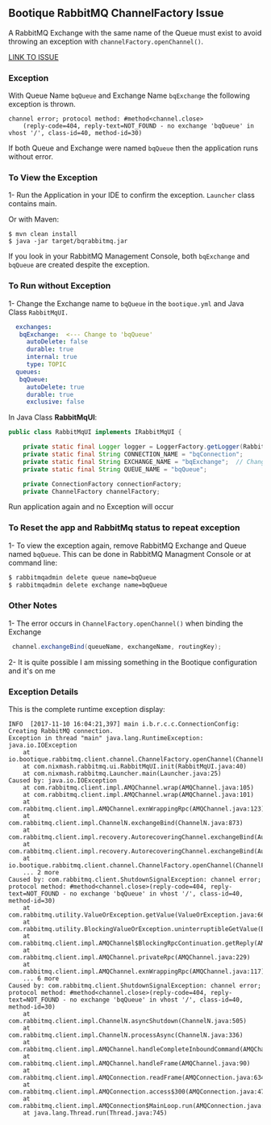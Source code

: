## Bootique RabbitMQ ChannelFactory Issue 

A RabbitMQ Exchange with the same name of the Queue must exist to avoid throwing an exception with `channelFactory.openChannel()`.

[LINK TO ISSUE](https://github.com/bootique/bootique-rabbitmq-client/issues/1)

### Exception

With Queue Name `bqQueue` and Exchange Name `bqExchange` the following exception is thrown.

```
channel error; protocol method: #method<channel.close>
    (reply-code=404, reply-text=NOT_FOUND - no exchange 'bqQueue' in vhost '/', class-id=40, method-id=30)
```

If both Queue and Exchange were named `bqQueue` then the application runs without error.

### To View the Exception

1- Run the Application in your IDE to confirm the exception. `Launcher` class contains main. 

Or with Maven:

```
$ mvn clean install
$ java -jar target/bqrabbitmq.jar
```

If you look in your RabbitMQ Management Console, both `bqExchange` and `bqQueue` are created despite the exception.

### To Run without Exception

1- Change the Exchange name to `bqQueue` in the `bootique.yml` and Java Class `RabbitMqUI.`

```yaml
  exchanges:
   bqExchange:  <--- Change to 'bqQueue'
     autoDelete: false
     durable: true
     internal: true
     type: TOPIC
  queues:
   bqQueue:
     autoDelete: true
     durable: true
     exclusive: false
```

In Java Class **RabbitMqUI**:

```java
public class RabbitMqUI implements IRabbitMqUI {

    private static final Logger logger = LoggerFactory.getLogger(RabbitMqUI.class);
    private static final String CONNECTION_NAME = "bqConnection";
    private static final String EXCHANGE_NAME = "bqExchange";  // Change to bqQueue
    private static final String QUEUE_NAME = "bqQueue";

    private ConnectionFactory connectionFactory;
    private ChannelFactory channelFactory;
```

Run application again and no Exception will occur

### To Reset the app and RabbitMq status to repeat exception

1- To view the exception again, remove RabbitMQ Exchange and Queue named `bqQueue`. This can be done in RabbitMQ Managment Console or at command line:

```bash
$ rabbitmqadmin delete queue name=bqQueue
$ rabbitmqadmin delete exchange name=bqQueue
```

### Other Notes

1- The error occurs in `ChannelFactory.openChannel()` when binding the Exchange

```java
 channel.exchangeBind(queueName, exchangeName, routingKey);
```

2- It is quite possible I am missing something in the Bootique configuration and it's on me

### Exception Details

This is the complete runtime exception display:

```
INFO  [2017-11-10 16:04:21,397] main i.b.r.c.c.ConnectionConfig: Creating RabbitMQ connection.
Exception in thread "main" java.lang.RuntimeException: java.io.IOException
	at io.bootique.rabbitmq.client.channel.ChannelFactory.openChannel(ChannelFactory.java:36)
	at com.nixmash.rabbitmq.ui.RabbitMqUI.init(RabbitMqUI.java:40)
	at com.nixmash.rabbitmq.Launcher.main(Launcher.java:25)
Caused by: java.io.IOException
	at com.rabbitmq.client.impl.AMQChannel.wrap(AMQChannel.java:105)
	at com.rabbitmq.client.impl.AMQChannel.wrap(AMQChannel.java:101)
	at com.rabbitmq.client.impl.AMQChannel.exnWrappingRpc(AMQChannel.java:123)
	at com.rabbitmq.client.impl.ChannelN.exchangeBind(ChannelN.java:873)
	at com.rabbitmq.client.impl.recovery.AutorecoveringChannel.exchangeBind(AutorecoveringChannel.java:297)
	at com.rabbitmq.client.impl.recovery.AutorecoveringChannel.exchangeBind(AutorecoveringChannel.java:292)
	at io.bootique.rabbitmq.client.channel.ChannelFactory.openChannel(ChannelFactory.java:33)
	... 2 more
Caused by: com.rabbitmq.client.ShutdownSignalException: channel error; protocol method: #method<channel.close>(reply-code=404, reply-text=NOT_FOUND - no exchange 'bqQueue' in vhost '/', class-id=40, method-id=30)
	at com.rabbitmq.utility.ValueOrException.getValue(ValueOrException.java:66)
	at com.rabbitmq.utility.BlockingValueOrException.uninterruptibleGetValue(BlockingValueOrException.java:32)
	at com.rabbitmq.client.impl.AMQChannel$BlockingRpcContinuation.getReply(AMQChannel.java:366)
	at com.rabbitmq.client.impl.AMQChannel.privateRpc(AMQChannel.java:229)
	at com.rabbitmq.client.impl.AMQChannel.exnWrappingRpc(AMQChannel.java:117)
	... 6 more
Caused by: com.rabbitmq.client.ShutdownSignalException: channel error; protocol method: #method<channel.close>(reply-code=404, reply-text=NOT_FOUND - no exchange 'bqQueue' in vhost '/', class-id=40, method-id=30)
	at com.rabbitmq.client.impl.ChannelN.asyncShutdown(ChannelN.java:505)
	at com.rabbitmq.client.impl.ChannelN.processAsync(ChannelN.java:336)
	at com.rabbitmq.client.impl.AMQChannel.handleCompleteInboundCommand(AMQChannel.java:143)
	at com.rabbitmq.client.impl.AMQChannel.handleFrame(AMQChannel.java:90)
	at com.rabbitmq.client.impl.AMQConnection.readFrame(AMQConnection.java:634)
	at com.rabbitmq.client.impl.AMQConnection.access$300(AMQConnection.java:47)
	at com.rabbitmq.client.impl.AMQConnection$MainLoop.run(AMQConnection.java:572)
	at java.lang.Thread.run(Thread.java:745)
```


